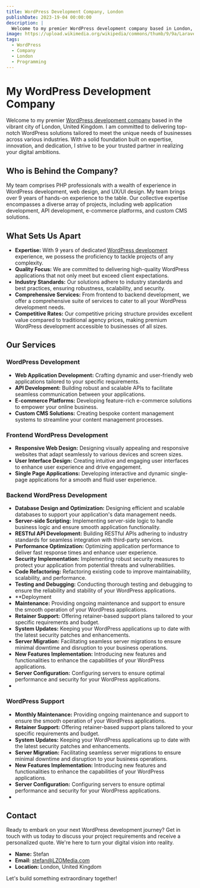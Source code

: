 ```yaml
---
title: WordPress Development Company, London
publishDate: 2023-19-04 00:00:00
description: |
  Welcome to my premier WordPress development company based in London, UK. I specialize in delivering top-notch WordPress solutions tailored to meet the unique needs of businesses across various industries.
image: https://upload.wikimedia.org/wikipedia/commons/thumb/9/9a/Laravel.svg/1969px-Laravel.svg.png
tags:
  - WordPress
  - Company
  - London
  - Programming
---
```

# My WordPress Development Company

Welcome to my premier [WordPress development company](https://lzomedia.com) based in the vibrant city of London, United Kingdom.
I am committed to delivering top-notch WordPress solutions tailored to meet the unique needs of businesses across various industries.
With a solid foundation built on expertise, innovation, and dedication, I strive to be your trusted partner in realizing your digital ambitions.

## Who is Behind the Company?

My team comprises PHP professionals with a wealth of experience in WordPress development,
web design, and UX/UI design.
My team brings over 9 years of hands-on experience to the table.
Our collective expertise encompasses a diverse array of projects,
including web application development, API development, e-commerce platforms, and custom CMS solutions.

## What Sets Us Apart

- **Expertise:** With 9 years of dedicated [WordPress development](https://lzomedia.com) experience, we possess the proficiency to tackle projects of any complexity.
- **Quality Focus:** We are committed to delivering high-quality WordPress applications that not only meet but exceed client expectations.
- **Industry Standards:** Our solutions adhere to industry standards and best practices, ensuring robustness, scalability, and security.
- **Comprehensive Services:** From frontend to backend development, we offer a comprehensive suite of services to cater to all your WordPress development needs.
- **Competitive Rates:** Our competitive pricing structure provides excellent value compared to traditional agency prices, making premium WordPress development accessible to businesses of all sizes.

## Our Services

### WordPress Development

- **Web Application Development:** Crafting dynamic and user-friendly web applications tailored to your specific requirements.
- **API Development:** Building robust and scalable APIs to facilitate seamless communication between your applications.
- **E-commerce Platforms:** Developing feature-rich e-commerce solutions to empower your online business.
- **Custom CMS Solutions:** Creating bespoke content management systems to streamline your content management processes.

### Frontend WordPress Development

- **Responsive Web Design:** Designing visually appealing and responsive websites that adapt seamlessly to various devices and screen sizes.
- **User Interface Design:** Creating intuitive and engaging user interfaces to enhance user experience and drive engagement.
- **Single Page Applications:** Developing interactive and dynamic single-page applications for a smooth and fluid user experience.

### Backend WordPress Development

- **Database Design and Optimization:** Designing efficient and scalable databases to support your application's data management needs.
- **Server-side Scripting:** Implementing server-side logic to handle business logic and ensure smooth application functionality.
- **RESTful API Development:** Building RESTful APIs adhering to industry standards for seamless integration with third-party services.
- **Performance Optimization:** Optimizing application performance to deliver fast response times and enhance user experience.
- **Security Implementation:** Implementing robust security measures to protect your application from potential threats and vulnerabilities.
- **Code Refactoring:** Refactoring existing code to improve maintainability, scalability, and performance.
- **Testing and Debugging:** Conducting thorough testing and debugging to ensure the reliability and stability of your WordPress applications.
- **Deployment
- **Maintenance:** Providing ongoing maintenance and support to ensure the smooth operation of your WordPress applications.
- **Retainer Support:** Offering retainer-based support plans tailored to your specific requirements and budget.
- **System Updates:** Keeping your WordPress applications up to date with the latest security patches and enhancements.
- **Server Migration:** Facilitating seamless server migrations to ensure minimal downtime and disruption to your business operations.
- **New Features Implementation:** Introducing new features and functionalities to enhance the capabilities of your WordPress applications.
- **Server Configuration:** Configuring servers to ensure optimal performance and security for your WordPress applications.
-

### WordPress Support

- **Monthly Maintenance:** Providing ongoing maintenance and support to ensure the smooth operation of your WordPress applications.
- **Retainer Support:** Offering retainer-based support plans tailored to your specific requirements and budget.
- **System Updates:** Keeping your WordPress applications up to date with the latest security patches and enhancements.
- **Server Migration:** Facilitating seamless server migrations to ensure minimal downtime and disruption to your business operations.
- **New Features Implementation:** Introducing new features and functionalities to enhance the capabilities of your WordPress applications.
- **Server Configuration:** Configuring servers to ensure optimal performance and security for your WordPress applications.
-


## Contact

Ready to embark on your next WordPress development journey?
Get in touch with us today to discuss your project requirements and receive a personalized quote.
We're here to turn your digital vision into reality.

- **Name:** Stefan
- **Email:** stefan@LZOMedia.com
- **Location:** London, United Kingdom

Let's build something extraordinary together!
